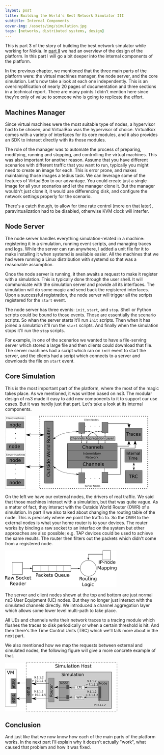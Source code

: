 ```yaml
---
layout: post
title: Building the World's Best Network Simulator III
subtitle: Internal Components
cover-img: /assets/img/simulation.jpg
tags: [networks, distributed systems, design]
---
```


This is part 3 of the story of building the best network simulator while working
for Nokia. In [part II](/2020-05-24-building-the-best-network-simulator-ii/) we
had an overview of the design of the platform. In this part I will go a bit deeper
into the internal components of the platform.

In the previous chapter, we mentioned that the three main parts of the platform
were: the virtual machines manager, the node server, and the core simulation. Let's
now take a look at each one independently. This is an oversimplification of nearly
20 pages of documentation and three sections in a technical report. There are many
points I didn't mention here since they're only of value to someone who is going
to replicate the effort.

## Machines Manager
Since virtual machines were the most suitable type of nodes, a hypervisor had to
be chosen; and VirtualBox was the hypervisor of choice. VirtualBox comes with a
variety of interfaces for its core modules, and it also provides an SDK to interact
directly with its those modules.

The role of the manager was to automate the process of preparing, modifying,
running and stopping, and controlling the virtual machines. This was also important
for another reason. Assume that you have different scenarios with different traffic
that you want to run, typically you might need to create an image for each. This
is error prone, and makes maintaining those images a tedius task. We can leverage
some of the features of VirtualBox to our advantage. You could create just a single
image for all your scenarios and let the manager clone it. But the manager
wouldn't just clone it, it would use differencing disk, and configure the network
settings properly for the scenario.

There's a catch though, to allow for time rate control (more on that later),
paravirtualization had to be disabled, otherwise KVM clock will interfer.

## Node Server
The node server handles everything simulation-related in a machine: registering
it in a simulation, running event scripts, and managing traces and logs. While
the server can run anywhere, I added a unit file for it to make installing it when
systemd is available easier. All the machines that we had were running a Linux
distribution with systemd so that was a reasonable assumption.

Once the node server is running, it then awaits a request to make it register with
a simulation. This is typically done through the user shell. It will communicate
with the simulation server and provide all its interfaces. The simulation will do
some magic and send back the registered interfaces. Upon a successful registration,
the node server will trigger all the scripts registered for the `start` event.

The node server has three events: `init`, `start`, and `stop`. Shell or Python
scripts could be bound to those events. Those are essentially the scenario scripts.
So whan the server starts it'll run `init` scripts. Then when it has joined a
simulation it'll run the `start` scripts. And finally when the simulation stops
it'll run the `stop` scripts.

For example, in one of the scenarios we wanted to have a file-serving server which
stored a large file and then clients could download that file. The server machines
had a script which ran on `init` event to start the server, and the clients had
a script which connects to a server and downloads the file on `start` event.

## Core Simulation
This is the most important part of the platform, where the most of the magic takes
place. As we mentioned, it was written based on ns3. The modular design of ns3
made it easy to add new components to it to support our use cases. But it was
hardly just that part. Let's take a look at its internal components.

![Simulation components](/assets/img/network-sim/arch.png)

On the left we have our external nodes, the drivers of real traffic. We said that
those machines interact with a simulation, but that was quite vague. As a matter
of fact, they interact with the Outside World Router (OWR) of a simulation. In
part II we also talked about changing the routing table of the node. This is
precisely where we point the traffic to. So the OWR to the external nodes is what
your home router is to your devices. The router works by binding a raw socket
to an interfac on the system but other approaches are also possible; e.g. TAP
devices could be used to achieve the same results. The router then filters out
the packets which didn't come from a registered node.

![OWR router](/assets/img/network-sim/router-internal.png)

The server and client nodes shown at the top and bottom are just normal ns3 User
Equipment (UE) nodes. But they no longer just interact with the simulated channels
directly. We introduced a channel aggregation layer which allows some lower level
multi-path to take place.

All UEs and channels write their network traces to a tracing module which flushes
the traces to disk periodically or when a certain threshold is hit. And then there's
the Time Control Units (TRC) which we'll talk more about in the next part.

We also mentioned how we map the requests between external and simulated nodes,
the following figure will give a more concrete example of that.

![Downlink](/assets/img/network-sim/downlink.png)

## Conclusion
And just like that we now know how each of the main parts of the platform works. In
the next part I'll explain why it doesn't actually "work", what caused that problem
and how it was fixed.
